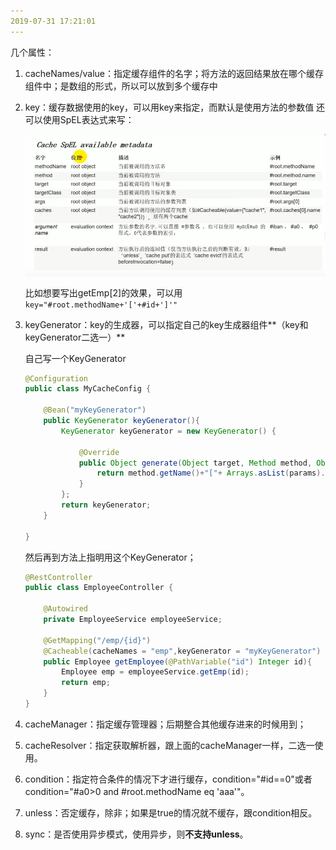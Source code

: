 ```yaml
---
2019-07-31 17:21:01
---
```




几个属性：

1. cacheNames/value：指定缓存组件的名字；将方法的返回结果放在哪个缓存组件中；是数组的形式，所以可以放到多个缓存中

2. key：缓存数据使用的key，可以用key来指定，而默认是使用方法的参数值
   还可以使用SpEL表达式来写：

   ![1564565255816](../数据结构/数据结构图解/1564565255816.png)

   比如想要写出getEmp[2]的效果，可以用`key="#root.methodName+'['+#id+']'"`

3. keyGenerator：key的生成器，可以指定自己的key生成器组件**（key和keyGenerator二选一）**

   自己写一个KeyGenerator

   ```java
   @Configuration
   public class MyCacheConfig {
   
       @Bean("myKeyGenerator")
       public KeyGenerator keyGenerator(){
           KeyGenerator keyGenerator = new KeyGenerator() {
   
               @Override
               public Object generate(Object target, Method method, Object... params) {
                   return method.getName()+"["+ Arrays.asList(params).toString()+"]";
               }
           };
           return keyGenerator;
       }
   
   }
   ```

   然后再到方法上指明用这个KeyGenerator；

   ```java
   @RestController
   public class EmployeeController {
   
       @Autowired
       private EmployeeService employeeService;
   
       @GetMapping("/emp/{id}")
       @Cacheable(cacheNames = "emp",keyGenerator = "myKeyGenerator")
       public Employee getEmployee(@PathVariable("id") Integer id){
           Employee emp = employeeService.getEmp(id);
           return emp;
       }
   }
   ```

4. cacheManager：指定缓存管理器；后期整合其他缓存进来的时候用到；

5. cacheResolver：指定获取解析器，跟上面的cacheManager一样，二选一使用。

6. condition：指定符合条件的情况下才进行缓存，condition="#id==0"或者condition="#a0>0 and #root.methodName eq 'aaa'"。

7. unless：否定缓存，除非；如果是true的情况就不缓存，跟condition相反。

8. sync：是否使用异步模式，使用异步，则**不支持unless**。

